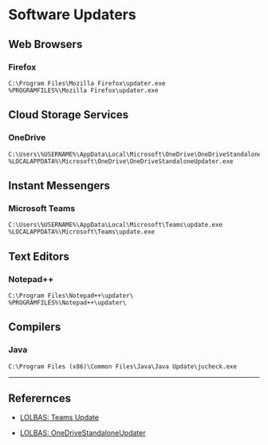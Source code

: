 # Software Updaters

## Web Browsers

### Firefox

```
C:\Program Files\Mozilla Firefox\updater.exe
%PROGRAMFILES%\Mozilla Firefox\updater.exe
```

## Cloud Storage Services

### OneDrive

```
C:\Users\%USERNAME%\AppData\Local\Microsoft\OneDrive\OneDriveStandaloneUpdater.exe
%LOCALAPPDATA%\Microsoft\OneDrive\OneDriveStandaloneUpdater.exe
```

## Instant Messengers

### Microsoft Teams

```
C:\Users\%USERNAME%\AppData\Local\Microsoft\Teams\update.exe
%LOCALAPPDATA%\Microsoft\Teams\update.exe
```

## Text Editors

### Notepad++

```
C:\Program Files\Notepad++\updater\
%PROGRAMFILES%\Notepad++\updater\
```

## Compilers

### Java

```
C:\Program Files (x86)\Common Files\Java\Java Update\jucheck.exe
```

---
## Referernces

- [LOLBAS: Teams Update](https://lolbas-project.github.io/lolbas/OtherMSBinaries/Update/)

- [LOLBAS: OneDriveStandaloneUpdater](https://lolbas-project.github.io/lolbas/Binaries/OneDriveStandaloneUpdater/)